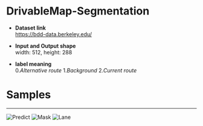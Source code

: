 # DrivableMap-Segmentation

* **Dataset link**  
https://bdd-data.berkeley.edu/


* **Input and Output shape**  
width: 512, height: 288


* **label meaning**  
0.*Alternative route* 1.*Background* 2.*Current route*

# Samples
--------
![Predict](https://user-images.githubusercontent.com/52787702/76678225-5dac2600-6619-11ea-970d-d41d41afe0ec.gif)
![Mask](https://user-images.githubusercontent.com/52787702/76678227-613fad00-6619-11ea-946b-a7cb561b8fc2.gif)
![Lane](https://user-images.githubusercontent.com/52787702/76678229-67358e00-6619-11ea-89cd-f5693324654e.gif)
